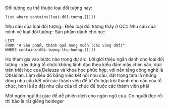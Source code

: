 Đối tượng cụ thể thuộc loại đối tượng này:
```dataview 
list where contains(loại-đối-tượng,[[]])
```
Nhu cầu của loại đối tượng:: 
Điều loại đối tượng thấy ở QC:: 
Nhu cầu của mình về loại đối tượng::
Sản phẩm dành cho họ::
```dataview
LIST
FROM "4 Sản phẩm, thành quả mong muốn (các vùng đất)" 
WHERE contains(đối-tượng-thụ-hưởng,[[]])
```
Họ tham gia vào bước nào trong dự án:: 
Lời giới thiệu ngắn dành cho loại đối tượng:: xây dựng tổ chức không lãnh đạo theo kiểu đám mây chim sáo, dựa trên triết học của Deleuze và khoa học phức hợp, với nền tảng công nghệ là Obsidian. Làm điều đó bằng việc kết nối nhu cầu, đặt trọng tâm là những dòng nhu cầu kết nối các thành viên để từ đó hợp trội thành nhu cầu của tổ chức, hơn là ấp đặt nhu cầu của tổ chức để buộc các thành viên phải 

Một ngôn ngữ thị giác để dễ phiên dịch cho ngôn ngữ của. Có người đọc rồi thì bảo là rất giống heideger
